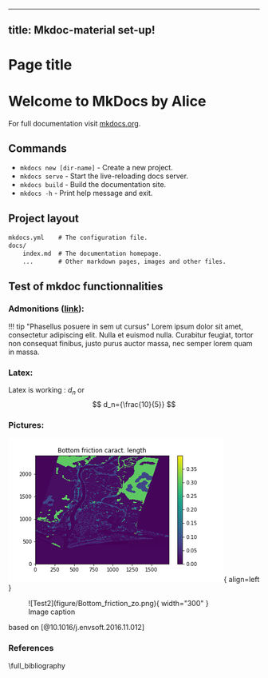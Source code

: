 

---
title: Mkdoc-material set-up!
---

# Page title

# Welcome to MkDocs by Alice
For full documentation visit [mkdocs.org](https://www.mkdocs.org).

## Commands
* `mkdocs new [dir-name]` - Create a new project.
* `mkdocs serve` - Start the live-reloading docs server.
* `mkdocs build` - Build the documentation site.
* `mkdocs -h` - Print help message and exit.

## Project layout

    mkdocs.yml    # The configuration file.
    docs/
        index.md  # The documentation homepage.
        ...       # Other markdown pages, images and other files.

## Test of mkdoc functionnalities
### Admonitions ([link](https://squidfunk.github.io/mkdocs-material/reference/admonitions/)):

!!! tip "Phasellus posuere in sem ut cursus"
    Lorem ipsum dolor sit amet, consectetur adipiscing elit. Nulla et euismod
    nulla. Curabitur feugiat, tortor non consequat finibus, justo purus auctor
    massa, nec semper lorem quam in massa.

### Latex:
Latex is working : $d_n$ or 
$$
d_n={\frac{10}{5}}
$$

### Pictures:
![Test1](figure/Bottom_friction_zo.png){ align=left }


<figure markdown="span">
  ![Test2](figure/Bottom_friction_zo.png){ width="300" }
  <figcaption>Image caption</figcaption>
</figure>

based on [@10.1016/j.envsoft.2016.11.012]

### References

\full_bibliography

